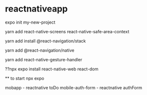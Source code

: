 # reactnativeapp

expo init my-new-project

yarn add react-native-screens react-native-safe-area-context

yarn add install @react-navigation/stack

yarn add @react-navigation/native

yarn add react-native-gesture-handler

??npx expo install react-native-web react-dom 

** to start npx expo

mobapp - reactnative toDo
mobile-auth-form - reactnative authForm 